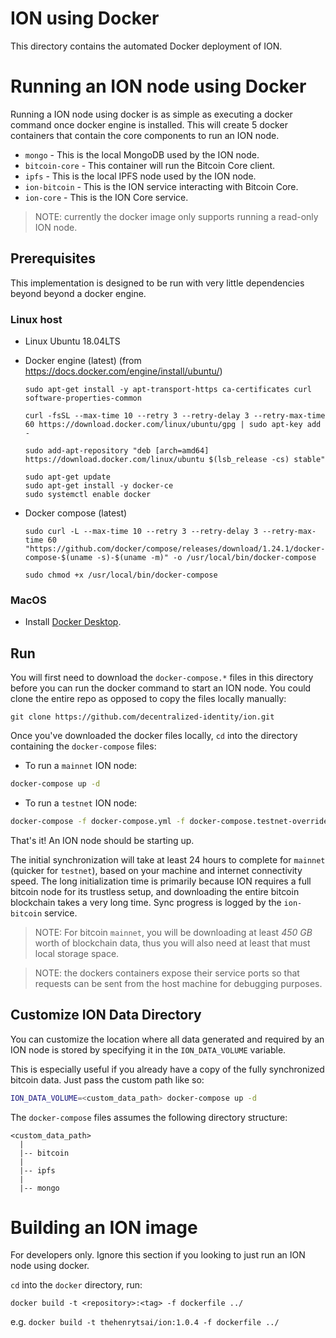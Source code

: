 # ION using Docker 

This directory contains the automated Docker deployment of ION. 


# Running an ION node using Docker
Running a ION node using docker is as simple as executing a docker command once docker engine is installed. This will create 5 docker containers that contain the core components to run an ION node.

- `mongo` - This is the local MongoDB used by the ION node.
- `bitcoin-core` - This container will run the Bitcoin Core client.
- `ipfs` - This is the local IPFS node used by the ION node.
- `ion-bitcoin` - This is the ION service interacting with Bitcoin Core.
- `ion-core` - This is the ION Core service.

> NOTE: currently the docker image only supports running a read-only ION node.

## Prerequisites

This implementation is designed to be run with very little dependencies beyond beyond a docker engine.

### Linux host

- Linux Ubuntu 18.04LTS 

- Docker engine (latest) (from https://docs.docker.com/engine/install/ubuntu/)
  ```
  sudo apt-get install -y apt-transport-https ca-certificates curl software-properties-common

  curl -fsSL --max-time 10 --retry 3 --retry-delay 3 --retry-max-time 60 https://download.docker.com/linux/ubuntu/gpg | sudo apt-key add -

  sudo add-apt-repository "deb [arch=amd64] https://download.docker.com/linux/ubuntu $(lsb_release -cs) stable"

  sudo apt-get update
  sudo apt-get install -y docker-ce
  sudo systemctl enable docker
  ```

- Docker compose (latest)
  ```
  sudo curl -L --max-time 10 --retry 3 --retry-delay 3 --retry-max-time 60 "https://github.com/docker/compose/releases/download/1.24.1/docker-compose-$(uname -s)-$(uname -m)" -o /usr/local/bin/docker-compose

  sudo chmod +x /usr/local/bin/docker-compose
  ```

### MacOS
- Install [Docker Desktop](https://www.docker.com/products/docker-desktop/).

## Run

You will first need to download the `docker-compose.*` files in this directory before you can run the docker command to start an ION node. You could clone the entire repo as opposed to copy the files locally manually:
```
git clone https://github.com/decentralized-identity/ion.git
```

Once you've downloaded the docker files locally, `cd` into the directory containing the `docker-compose` files:

- To run a `mainnet` ION node:
```sh
docker-compose up -d
```

- To run a `testnet` ION node:

```sh
docker-compose -f docker-compose.yml -f docker-compose.testnet-override.yml up -d
```

That's it! An ION node should be starting up.

The initial synchronization will take at least 24 hours to complete for `mainnet` (quicker for `testnet`), based on your machine and internet connectivity speed. The long initialization time is primarily because ION requires a full bitcoin node for its trustless setup, and downloading the entire bitcoin blockchain takes a very long time. Sync progress is logged by the `ion-bitcoin` service.

> NOTE: For bitcoin `mainnet`, you will be downloading at least _450 GB_ worth of blockchain data, thus you will also need at least that must local storage space.

> NOTE: the dockers containers expose their service ports so that requests can be sent from the host machine for debugging purposes.

## Customize ION Data Directory
You can customize the location where all data generated and required by an ION node is stored by specifying it in the `ION_DATA_VOLUME` variable.

This is especially useful if you already have a copy of the fully synchronized bitcoin data. Just pass the custom path like so:


```sh
ION_DATA_VOLUME=<custom_data_path> docker-compose up -d
```

The `docker-compose` files assumes the following directory structure:

```
<custom_data_path>
  |
  |-- bitcoin
  |
  |-- ipfs
  |
  |-- mongo
```

# Building an ION image
For developers only. Ignore this section if you looking to just run an ION node using docker.

`cd` into the `docker` directory, run:

`docker build -t <repository>:<tag> -f dockerfile ../`

e.g. `docker build -t thehenrytsai/ion:1.0.4 -f dockerfile ../`
